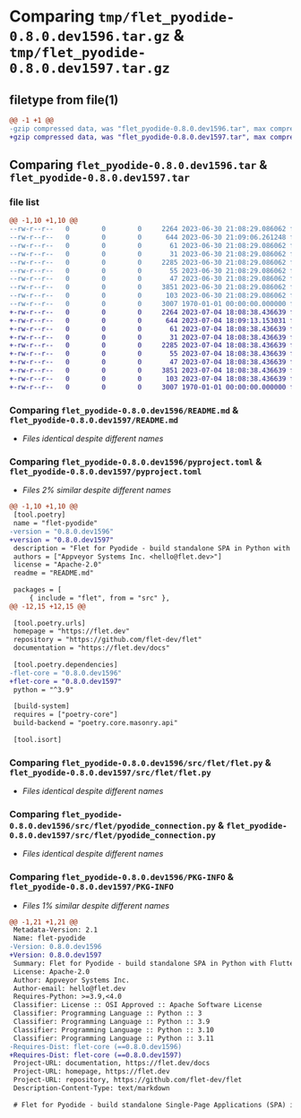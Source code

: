 # Comparing `tmp/flet_pyodide-0.8.0.dev1596.tar.gz` & `tmp/flet_pyodide-0.8.0.dev1597.tar.gz`

## filetype from file(1)

```diff
@@ -1 +1 @@
-gzip compressed data, was "flet_pyodide-0.8.0.dev1596.tar", max compression
+gzip compressed data, was "flet_pyodide-0.8.0.dev1597.tar", max compression
```

## Comparing `flet_pyodide-0.8.0.dev1596.tar` & `flet_pyodide-0.8.0.dev1597.tar`

### file list

```diff
@@ -1,10 +1,10 @@
--rw-r--r--   0        0        0     2264 2023-06-30 21:08:29.086062 flet_pyodide-0.8.0.dev1596/README.md
--rw-r--r--   0        0        0      644 2023-06-30 21:09:06.261248 flet_pyodide-0.8.0.dev1596/pyproject.toml
--rw-r--r--   0        0        0       61 2023-06-30 21:08:29.086062 flet_pyodide-0.8.0.dev1596/src/flet/__init__.py
--rw-r--r--   0        0        0       31 2023-06-30 21:08:29.086062 flet_pyodide-0.8.0.dev1596/src/flet/canvas/__init__.py
--rw-r--r--   0        0        0     2285 2023-06-30 21:08:29.086062 flet_pyodide-0.8.0.dev1596/src/flet/flet.py
--rw-r--r--   0        0        0       55 2023-06-30 21:08:29.086062 flet_pyodide-0.8.0.dev1596/src/flet/matplotlib_chart.py
--rw-r--r--   0        0        0       47 2023-06-30 21:08:29.086062 flet_pyodide-0.8.0.dev1596/src/flet/plotly_chart.py
--rw-r--r--   0        0        0     3851 2023-06-30 21:08:29.086062 flet_pyodide-0.8.0.dev1596/src/flet/pyodide_connection.py
--rw-r--r--   0        0        0      103 2023-06-30 21:08:29.086062 flet_pyodide-0.8.0.dev1596/src/flet/version.py
--rw-r--r--   0        0        0     3007 1970-01-01 00:00:00.000000 flet_pyodide-0.8.0.dev1596/PKG-INFO
+-rw-r--r--   0        0        0     2264 2023-07-04 18:08:38.436639 flet_pyodide-0.8.0.dev1597/README.md
+-rw-r--r--   0        0        0      644 2023-07-04 18:09:13.153031 flet_pyodide-0.8.0.dev1597/pyproject.toml
+-rw-r--r--   0        0        0       61 2023-07-04 18:08:38.436639 flet_pyodide-0.8.0.dev1597/src/flet/__init__.py
+-rw-r--r--   0        0        0       31 2023-07-04 18:08:38.436639 flet_pyodide-0.8.0.dev1597/src/flet/canvas/__init__.py
+-rw-r--r--   0        0        0     2285 2023-07-04 18:08:38.436639 flet_pyodide-0.8.0.dev1597/src/flet/flet.py
+-rw-r--r--   0        0        0       55 2023-07-04 18:08:38.436639 flet_pyodide-0.8.0.dev1597/src/flet/matplotlib_chart.py
+-rw-r--r--   0        0        0       47 2023-07-04 18:08:38.436639 flet_pyodide-0.8.0.dev1597/src/flet/plotly_chart.py
+-rw-r--r--   0        0        0     3851 2023-07-04 18:08:38.436639 flet_pyodide-0.8.0.dev1597/src/flet/pyodide_connection.py
+-rw-r--r--   0        0        0      103 2023-07-04 18:08:38.436639 flet_pyodide-0.8.0.dev1597/src/flet/version.py
+-rw-r--r--   0        0        0     3007 1970-01-01 00:00:00.000000 flet_pyodide-0.8.0.dev1597/PKG-INFO
```

### Comparing `flet_pyodide-0.8.0.dev1596/README.md` & `flet_pyodide-0.8.0.dev1597/README.md`

 * *Files identical despite different names*

### Comparing `flet_pyodide-0.8.0.dev1596/pyproject.toml` & `flet_pyodide-0.8.0.dev1597/pyproject.toml`

 * *Files 2% similar despite different names*

```diff
@@ -1,10 +1,10 @@
 [tool.poetry]
 name = "flet-pyodide"
-version = "0.8.0.dev1596"
+version = "0.8.0.dev1597"
 description = "Flet for Pyodide - build standalone SPA in Python with Flutter UI."
 authors = ["Appveyor Systems Inc. <hello@flet.dev>"]
 license = "Apache-2.0"
 readme = "README.md"
 
 packages = [
     { include = "flet", from = "src" },
@@ -12,15 +12,15 @@
 
 [tool.poetry.urls]
 homepage = "https://flet.dev"
 repository = "https://github.com/flet-dev/flet"
 documentation = "https://flet.dev/docs"
 
 [tool.poetry.dependencies]
-flet-core = "0.8.0.dev1596"
+flet-core = "0.8.0.dev1597"
 python = "^3.9"
 
 [build-system]
 requires = ["poetry-core"]
 build-backend = "poetry.core.masonry.api"
 
 [tool.isort]
```

### Comparing `flet_pyodide-0.8.0.dev1596/src/flet/flet.py` & `flet_pyodide-0.8.0.dev1597/src/flet/flet.py`

 * *Files identical despite different names*

### Comparing `flet_pyodide-0.8.0.dev1596/src/flet/pyodide_connection.py` & `flet_pyodide-0.8.0.dev1597/src/flet/pyodide_connection.py`

 * *Files identical despite different names*

### Comparing `flet_pyodide-0.8.0.dev1596/PKG-INFO` & `flet_pyodide-0.8.0.dev1597/PKG-INFO`

 * *Files 1% similar despite different names*

```diff
@@ -1,21 +1,21 @@
 Metadata-Version: 2.1
 Name: flet-pyodide
-Version: 0.8.0.dev1596
+Version: 0.8.0.dev1597
 Summary: Flet for Pyodide - build standalone SPA in Python with Flutter UI.
 License: Apache-2.0
 Author: Appveyor Systems Inc.
 Author-email: hello@flet.dev
 Requires-Python: >=3.9,<4.0
 Classifier: License :: OSI Approved :: Apache Software License
 Classifier: Programming Language :: Python :: 3
 Classifier: Programming Language :: Python :: 3.9
 Classifier: Programming Language :: Python :: 3.10
 Classifier: Programming Language :: Python :: 3.11
-Requires-Dist: flet-core (==0.8.0.dev1596)
+Requires-Dist: flet-core (==0.8.0.dev1597)
 Project-URL: documentation, https://flet.dev/docs
 Project-URL: homepage, https://flet.dev
 Project-URL: repository, https://github.com/flet-dev/flet
 Description-Content-Type: text/markdown
 
 # Flet for Pyodide - build standalone Single-Page Applications (SPA) in Python with Flutter UI
```

